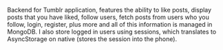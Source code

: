 Backend for Tumblr application, features the ability to like posts, 
display posts that you have liked, follow users, fetch posts from users who you follow,
login, register, plus more and all of this information is managed in MongoDB. I also store logged in users
using sessions, which translates to AsyncStorage on native (stores the session into the phone).
